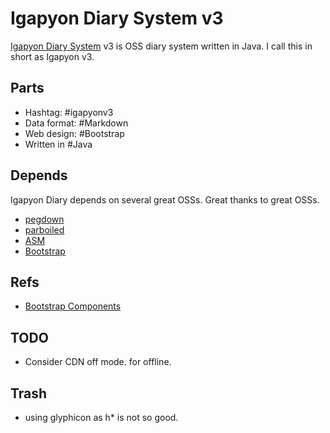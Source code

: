 Igapyon Diary System v3
=======================

[Igapyon Diary System](https://github.com/igapyon/igapyonv3) v3 is OSS diary system written in Java.
I call this in short as Igapyon v3.

## Parts 
- Hashtag: #‎igapyonv3‬
- Data format: ‪#‎Markdown
- Web design: ‪#‎Bootstrap‬
- Written in #‎Java

## Depends
Igapyon Diary depends on several great OSSs. Great thanks to great OSSs.
- [pegdown](https://github.com/sirthias/pegdown)
- [parboiled](https://github.com/sirthias/parboiled)
- [ASM](http://asm.ow2.org/)
- [Bootstrap](http://getbootstrap.com/)

## Refs
- [Bootstrap Components](http://getbootstrap.com/components/)

## TODO
- Consider CDN off mode. for offline.

## Trash
- using glyphicon as h* is not so good. 
